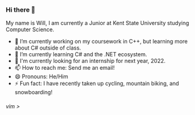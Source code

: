 ### Hi there 👋

My name is Will, I am currently a Junior at Kent State University studying Computer Science.

- 🔭 I’m currently working on my coursework in C++, but learning more about C# outside of class.
- 🌱 I’m currently learning C# and the .NET ecosystem.
- 🤖 I'm currently looking for an internship for next year, 2022.
- 📫 How to reach me: Send me an email!
- 😄 Pronouns: He/Him
- ⚡ Fun fact: I have recently taken up cycling, mountain biking, and snowboarding!


###### vim >
